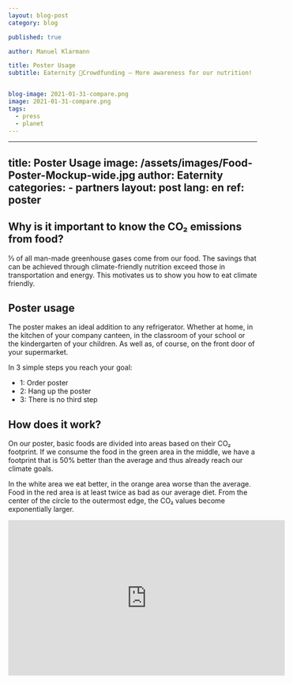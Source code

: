 ```yaml
---
layout: blog-post
category: blog

published: true

author: Manuel Klarmann

title: Poster Usage
subtitle: Eaternity 🎄Crowdfunding – More awareness for our nutrition!


blog-image: 2021-01-31-compare.png
image: 2021-01-31-compare.png
tags:
  - press
  - planet
---
```




---
title: Poster Usage
image: /assets/images/Food-Poster-Mockup-wide.jpg
author: Eaternity
categories: 
    - partners
layout: post
lang: en
ref: poster
---


## Why is it important to know the CO₂ emissions from food?

⅓ of all man-made greenhouse gases come from our food. The savings that can be achieved through climate-friendly nutrition exceed those in transportation and energy. This motivates us to show you how to eat climate friendly. 


## Poster usage

The poster makes an ideal addition to any refrigerator. Whether at home, in the kitchen of your company canteen, in the classroom of your school or the kindergarten of your children. As well as, of course, on the front door of your supermarket.

In 3 simple steps you reach your goal:

- 1: Order poster
- 2: Hang up the poster
- 3: There is no third step

## How does it work?

On our poster, basic foods are divided into areas based on their CO₂ footprint. If we consume the food in the green area in the middle, we have a footprint that is 50% better than the average and thus already reach our climate goals.

In the white area we eat better, in the orange area worse than the average. Food in the red area is at least twice as bad as our average diet. From the center of the circle to the outermost edge, the CO₂ values become exponentially larger.



<iframe width="560" height="315" src="https://www.youtube.com/embed/PkSjDfKkrgA" title="YouTube video player" frameborder="0" allow="accelerometer; autoplay; clipboard-write; encrypted-media; gyroscope; picture-in-picture" allowfullscreen></iframe>



